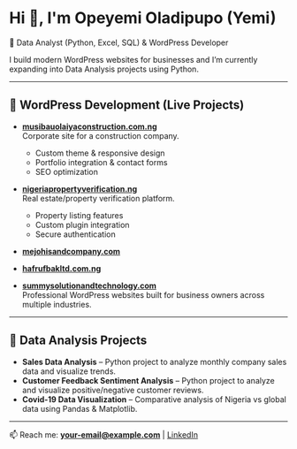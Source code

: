 # Hi 👋, I'm Opeyemi Oladipupo (Yemi)

🚀 Data Analyst (Python, Excel, SQL) & WordPress Developer  

I build modern WordPress websites for businesses and I’m currently expanding into Data Analysis projects using Python.

---

## 🔹 WordPress Development (Live Projects)

- **[musibauolaiyaconstruction.com.ng](https://musibauolaiyaconstruction.com.ng)**  
  Corporate site for a construction company.  
  - Custom theme & responsive design  
  - Portfolio integration & contact forms  
  - SEO optimization  

- **[nigeriapropertyverification.ng](https://nigeriapropertyverification.ng)**  
  Real estate/property verification platform.  
  - Property listing features  
  - Custom plugin integration  
  - Secure authentication  

- **[mejohisandcompany.com](https://mejohisandcompany.com)**  
- **[hafrufbakltd.com.ng](https://hafrufbakltd.com.ng)**  
- **[summysolutionandtechnology.com](https://summysolutionandtechnology.com)**  
  Professional WordPress websites built for business owners across multiple industries.  

---

## 🔹 Data Analysis Projects 

- **Sales Data Analysis** – Python project to analyze monthly company sales data and visualize trends.  
- **Customer Feedback Sentiment Analysis** – Python project to analyze and visualize positive/negative customer reviews.  
- **Covid-19 Data Visualization** – Comparative analysis of Nigeria vs global data using Pandas & Matplotlib.  

---

📫 Reach me: **your-email@example.com** | [LinkedIn](your-linkedin-url)  
